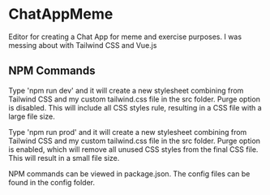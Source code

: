 # ChatAppMeme
Editor for creating a Chat App for meme and exercise purposes. I was messing about with Tailwind CSS and Vue.js

## NPM Commands
Type 'npm run dev' and it will create a new stylesheet combining from Tailwind CSS and my custom tailwind.css file in the src folder. Purge option is disabled. This will include all CSS styles rule, resulting in a CSS file with a large file size. 

Type 'npm run prod' and it will create a new stylesheet combining from Tailwind CSS and my custom tailwind.css file in the src folder. Purge option is enabled, which will remove all unused CSS styles from the final CSS file. This will result in a small file size.

NPM commands can be viewed in package.json. The config files can be found in the config folder.


